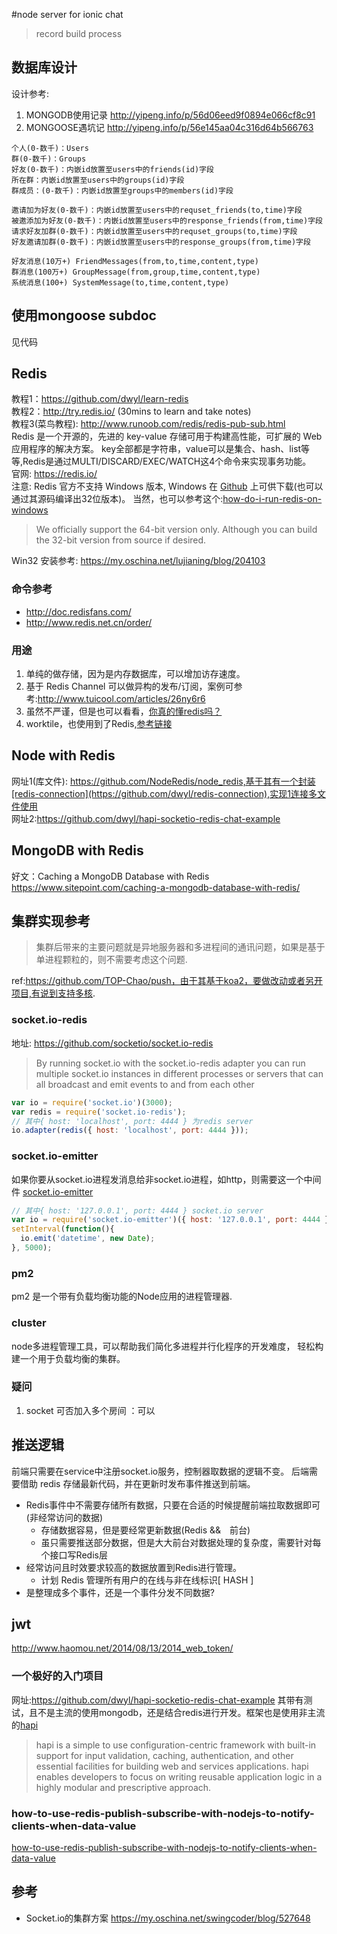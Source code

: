 #node server for ionic chat
> record build process

## 数据库设计
设计参考:
1. MONGODB使用记录 http://yipeng.info/p/56d06eed9f0894e066cf8c91
2. MONGOOSE遇坑记 http://yipeng.info/p/56e145aa04c316d64b566763

```
个人(0-数千)：Users
群(0-数千)：Groups
好友(0-数千)：内嵌id放置至users中的friends(id)字段
所在群：内嵌id放置至users中的groups(id)字段
群成员：(0-数千)：内嵌id放置至groups中的members(id)字段

邀请加为好友(0-数千)：内嵌id放置至users中的requset_friends(to,time)字段
被邀添加为好友(0-数千)：内嵌id放置至users中的response_friends(from,time)字段
请求好友加群(0-数千)：内嵌id放置至users中的requset_groups(to,time)字段
好友邀请加群(0-数千)：内嵌id放置至users中的response_groups(from,time)字段

好友消息(10万+) FriendMessages(from,to,time,content,type)
群消息(100万+) GroupMessage(from,group,time,content,type)
系统消息(100+) SystemMessage(to,time,content,type)
```

## 使用mongoose subdoc
见代码

## Redis
教程1：https://github.com/dwyl/learn-redis   
教程2：http://try.redis.io/ (30mins to learn and take notes)  
教程3(菜鸟教程): http://www.runoob.com/redis/redis-pub-sub.html  
Redis 是一个开源的，先进的 key-value 存储可用于构建高性能，可扩展的 Web 应用程序的解决方案。
key全部都是字符串，value可以是集合、hash、list等等,Redis是通过MULTI/DISCARD/EXEC/WATCH这4个命令来实现事务功能。  
官网: https://redis.io/  
注意: Redis 官方不支持 Windows 版本, Windows 在 [Github](https://github.com/MSOpenTech/redis) 
上可供下载(也可以通过其源码编译出32位版本)。  当然，也可以参考这个:[how-do-i-run-redis-on-windows](http://stackoverflow.com/questions/6476945/how-do-i-run-redis-on-windows)
> We officially support the 64-bit version only. Although you can build the 32-bit version from source if desired. 

Win32 安装参考: https://my.oschina.net/lujianing/blog/204103   

### 命令参考
* http://doc.redisfans.com/  
* http://www.redis.net.cn/order/  

### 用途
1. 单纯的做存储，因为是内存数据库，可以增加访存速度。
2. 基于 Redis Channel 可以做异构的发布/订阅，案例可参考:http://www.tuicool.com/articles/26ny6r6
3. 虽然不严谨，但是也可以看看，[你真的懂redis吗？](http://www.jianshu.com/p/3862ce5d3f5b)
4. worktile，也使用到了Redis,[参考链接](http://www.cnblogs.com/Terrylee/p/the-worktile-tech-stack.html)

## Node with Redis
网址1(库文件): https://github.com/NodeRedis/node_redis,基于其有一个封装[redis-connection](https://github.com/dwyl/redis-connection),实现1连接多文件使用  
网址2:https://github.com/dwyl/hapi-socketio-redis-chat-example  


## MongoDB with Redis
好文：Caching a MongoDB Database with Redis  
https://www.sitepoint.com/caching-a-mongodb-database-with-redis/


## 集群实现参考
> 集群后带来的主要问题就是异地服务器和多进程间的通讯问题，如果是基于单进程颗粒的，则不需要考虑这个问题.  

ref:https://github.com/TOP-Chao/push，由于其基于koa2，要做改动或者另开项目,有说到支持多核.

### socket.io-redis
地址: https://github.com/socketio/socket.io-redis
> By running socket.io with the socket.io-redis adapter you can run multiple socket.io instances 
in different processes or servers that can all broadcast and emit events to and from each other   

```javascript
var io = require('socket.io')(3000);
var redis = require('socket.io-redis');
// 其中{ host: 'localhost', port: 4444 } 为redis server
io.adapter(redis({ host: 'localhost', port: 4444 }));
```

### socket.io-emitter
如果你要从socket.io进程发消息给非socket.io进程，如http，则需要这一个中间件
[socket.io-emitter](https://github.com/socketio/socket.io-emitter)

```javascript
// 其中{ host: '127.0.0.1', port: 4444 } socket.io server
var io = require('socket.io-emitter')({ host: '127.0.0.1', port: 4444 });
setInterval(function(){
  io.emit('datetime', new Date);
}, 5000);
```

### pm2
pm2 是一个带有负载均衡功能的Node应用的进程管理器.

### cluster
node多进程管理工具，可以帮助我们简化多进程并行化程序的开发难度，
轻松构建一个用于负载均衡的集群。

### 疑问
1. socket 可否加入多个房间 ：可以


## 推送逻辑
前端只需要在service中注册socket.io服务，控制器取数据的逻辑不变。
后端需要借助 redis 存储最新代码，并在更新时发布事件推送到前端。
* Redis事件中不需要存储所有数据，只要在合适的时候提醒前端拉取数据即可(非经常访问的数据)
  - 存储数据容易，但是要经常更新数据(Redis &&　前台)
  - 虽只需要推送部分数据，但是大大前台对数据处理的复杂度，需要针对每个接口写Redis层
* 经常访问且时效要求较高的数据放置到Redis进行管理。
  - 计划 Redis 管理所有用户的在线与非在线标识[ HASH ]
* 是整理成多个事件，还是一个事件分发不同数据?

## jwt
http://www.haomou.net/2014/08/13/2014_web_token/  

### 一个极好的入门项目
网址:https://github.com/dwyl/hapi-socketio-redis-chat-example
其带有测试，且不是主流的使用mongodb，还是结合redis进行开发。框架也是使用非主流的[hapi](https://github.com/hapijs/hapi/)  
> hapi is a simple to use configuration-centric framework with built-in support for input validation, caching, authentication, and other essential facilities for building web and services applications. hapi enables developers to focus on writing reusable application logic in a highly modular and prescriptive approach.

### how-to-use-redis-publish-subscribe-with-nodejs-to-notify-clients-when-data-value
[how-to-use-redis-publish-subscribe-with-nodejs-to-notify-clients-when-data-value](http://stackoverflow.com/questions/4441798/how-to-use-redis-publish-subscribe-with-nodejs-to-notify-clients-when-data-value)

## 参考
* Socket.io的集群方案
  https://my.oschina.net/swingcoder/blog/527648
